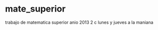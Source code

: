 mate_superior
=============

trabajo de matematica superior anio 2013 2 c lunes y jueves a la maniana
